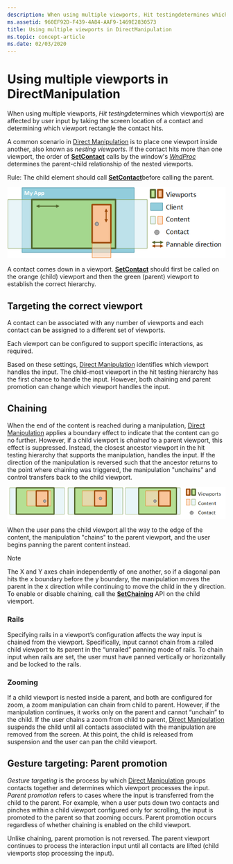 ```yaml
---
description: When using multiple viewports, Hit testingdetermines which viewport(s) are affected by user input by taking the screen location of a contact and determining which viewport rectangle the contact hits.
ms.assetid: 960EF92D-F439-4A84-AAF9-1469E2830573
title: Using multiple viewports in DirectManipulation
ms.topic: concept-article
ms.date: 02/03/2020
---
```


# Using multiple viewports in DirectManipulation

When using multiple viewports, *Hit testing*determines which viewport(s) are affected by user input by taking the screen location of a contact and determining which viewport rectangle the contact hits.

A common scenario in [Direct Manipulation](direct-manipulation-portal.md) is to place one viewport inside another, also known as *nesting viewports*. If the contact hits more than one viewport, the order of  [**SetContact**](/windows/win32/api/DirectManipulation/nf-directmanipulation-idirectmanipulationviewport-setcontact) calls by the window's [*WndProc*](/previous-versions/windows/desktop/legacy/ms644975(v=vs.85)) determines the parent-child relationship of the nested viewports.

Rule: The child element should call [**SetContact**](/windows/win32/api/DirectManipulation/nf-directmanipulation-idirectmanipulationviewport-setcontact)before calling the parent.

![diagram showing hierachy of hit testing](images/dm-art-8.png)

A contact comes down in a viewport. [**SetContact**](/windows/win32/api/DirectManipulation/nf-directmanipulation-idirectmanipulationviewport-setcontact) should first be called on the orange (child) viewport and then the green (parent) viewport to establish the correct hierarchy.

## Targeting the correct viewport

A contact can be associated with any number of viewports and each contact can be assigned to a different set of viewports.

Each viewport can be configured to support specific interactions, as required.

Based on these settings, [Direct Manipulation](direct-manipulation-portal.md) identifies which viewport handles the input. The child-most viewport in the hit testing hierarchy has the first chance to handle the input. However, both chaining and parent promotion can change which viewport handles the input.

## Chaining

When the end of the content is reached during a manipulation, [Direct Manipulation](direct-manipulation-portal.md) applies a boundary effect to indicate that the content can go no further. However, if a child viewport is *chained* to a parent viewport, this effect is suppressed. Instead, the closest ancestor viewport in the hit testing hierarchy that supports the manipulation, handles the input. If the direction of the manipulation is reversed such that the ancestor returns to the point where chaining was triggered, the manipulation "unchains" and control transfers back to the child viewport.

![diagram showing chained manipulation](images/dm-art-9.png)

When the user pans the child viewport all the way to the edge of the content, the manipulation "chains" to the parent viewport, and the user begins panning the parent content instead.

> [!Note]  
> The X and Y axes chain independently of one another, so if a diagonal pan hits the x boundary before the y boundary, the manipulation moves the parent in the x direction while continuing to move the child in the y direction. To enable or disable chaining, call the [**SetChaining**](/windows/win32/api/DirectManipulation/nf-directmanipulation-idirectmanipulationviewport-setchaining) API on the child viewport.

### Rails

Specifying rails in a viewport’s configuration affects the way input is chained from the viewport. Specifically, input cannot chain from a railed child viewport to its parent in the “unrailed” panning mode of rails. To chain input when rails are set, the user must have panned vertically or horizontally and be locked to the rails.

### Zooming

If a child viewport is nested inside a parent, and both are configured for zoom, a zoom manipulation can chain from child to parent. However, if the manipulation continues, it works only on the parent and cannot “unchain” to the child. If the user chains a zoom from child to parent, [Direct Manipulation](direct-manipulation-portal.md) suspends the child until all contacts associated with the manipulation are removed from the screen. At this point, the child is released from suspension and the user can pan the child viewport.

## Gesture targeting: Parent promotion

*Gesture targeting* is the process by which [Direct Manipulation](direct-manipulation-portal.md) groups contacts together and determines which viewport processes the input. *Parent promotion* refers to cases where the input is transferred from the child to the parent. For example, when a user puts down two contacts and pinches within a child viewport configured only for scrolling, the input is promoted to the parent so that zooming occurs. Parent promotion occurs regardless of whether chaining is enabled on the child viewport.

Unlike chaining, parent promotion is not reversed. The parent viewport continues to process the interaction input until all contacts are lifted (child viewports stop processing the input).
